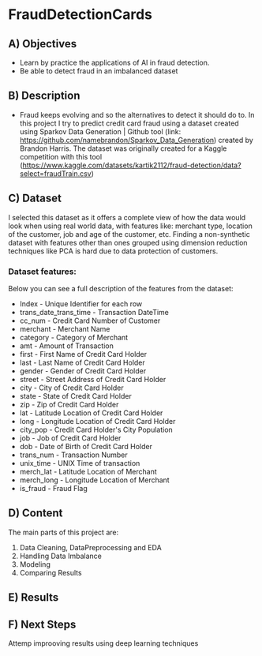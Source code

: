 # FraudDetectionCards

## A) Objectives
- Learn by practice the applications of AI in fraud detection.
- Be able to detect fraud in an imbalanced dataset


## B) Description
- Fraud keeps evolving and so the alternatives to detect it should do to. In this project I try to predict credit card fraud using a dataset created using Sparkov Data Generation | Github tool (link: https://github.com/namebrandon/Sparkov_Data_Generation) created by Brandon Harris. The dataset was originally created for a Kaggle competition with this tool (https://www.kaggle.com/datasets/kartik2112/fraud-detection/data?select=fraudTrain.csv)

## C) Dataset
I selected this dataset as it offers a complete view of how the data would look when using real world data, with features like: merchant type, location of the customer, job and age of the customer, etc. Finding a non-synthetic dataset with features other than ones grouped using dimension reduction techniques like PCA is hard due to data protection of customers.

### Dataset features:
Below you can see a full description of the features from the dataset:
- Index - Unique Identifier for each row
- trans_date_trans_time - Transaction DateTime
- cc_num - Credit Card Number of Customer
- merchant - Merchant Name
- category - Category of Merchant
- amt - Amount of Transaction
- first - First Name of Credit Card Holder
- last - Last Name of Credit Card Holder
- gender - Gender of Credit Card Holder
- street - Street Address of Credit Card Holder
- city - City of Credit Card Holder
- state - State of Credit Card Holder
- zip - Zip of Credit Card Holder
- lat - Latitude Location of Credit Card Holder
- long - Longitude Location of Credit Card Holder
- city_pop - Credit Card Holder's City Population
- job - Job of Credit Card Holder
- dob - Date of Birth of Credit Card Holder
- trans_num - Transaction Number
- unix_time - UNIX Time of transaction
- merch_lat - Latitude Location of Merchant
- merch_long - Longitude Location of Merchant
- is_fraud - Fraud Flag

## D) Content
The main parts of this project are:
1) Data Cleaning, DataPreprocessing and EDA
2) Handling Data Imbalance
3) Modeling
4) Comparing Results

## E) Results

## F) Next Steps
Attemp improoving results using deep learning techniques
